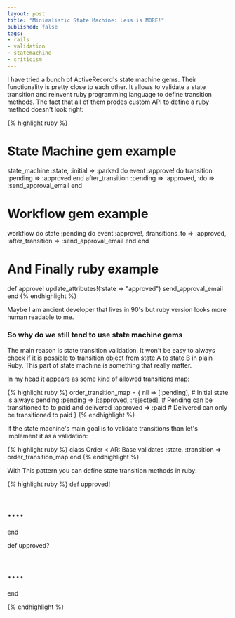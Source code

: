 ```yaml
---
layout: post
title: "Minimalistic State Machine: Less is MORE!"
published: false
tags: 
- rails
- validation
- statemachine
- criticism
---
```


I have tried a bunch of ActiveRecord's state machine gems.
Their functionality is pretty close to each other. It allows to validate a state transition
and reinvent ruby programming language to define transition methods.
The fact that all of them prodes custom API to define a ruby method doesn't look right:

{% highlight ruby %}
# State Machine gem example
state_machine :state, :initial => :parked do
  event :approve! do
    transition :pending => :approved
  end
  after_transition :pending => :approved, :do => :send_approval_email
end

# Workflow gem example
workflow do
  state :pending do
    event :approve!, :transitions_to => :approved, :after_transition => :send_approval_email
  end
end

# And Finally ruby example
def approve!
  update_attributes!(:state => "approved")
  send_approval_email
end
{% endhighlight %}

Maybe I am ancient developer that lives in 90's but ruby version looks more human readable to me.

### So why do we still tend to use state machine gems

The main reason is state transition validation. It won't be easy to always check if it is possible to transition object from state A to state B in plain Ruby.
This part of state machine is something that really matter.

In my head it appears as some kind of allowed transitions map:

{% highlight ruby %}
order_transition_map = { 
  nil => [:pending], # Initial state is always pending
  :pending => [:approved, :rejected], # Pending can be transitioned to to paid and delivered
  :approved => :paid # Delivered can only be transitioned to paid
}
{% endhighlight %}


If the state machine's main goal is to validate transitions than let's implement it as a validation:

{% highlight ruby %}
class Order < AR::Base
  validates :state, :transition => order_transition_map
end
{% endhighlight %}


With This pattern you can define state transition methods in ruby:


{% highlight ruby %}
def upproved!
  # ....
end

def upproved?
  # ....
end

{% endhighlight %}



